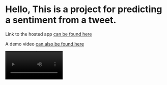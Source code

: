 # Hello, This is a project for predicting a sentiment from a tweet.

Link to the hosted app [can be found here](https://twitter-sentiments-analysis-ml.herokuapp.com/)

A demo video [can also be found here](https://www.loom.com/share/e27611fc01994677b5c1c6e4b0a21ecf)

<video src='https://www.loom.com/share/e27611fc01994677b5c1c6e4b0a21ecf' width=180/>


[![asciicast](https://asciinema.org/a/113463.png)](https://www.loom.com/share/e27611fc01994677b5c1c6e4b0a21ecf)


And [here is a link to the colab file used to develop the model](https://colab.research.google.com/drive/1Ff2oSaYvvC3bSspYttftN8KZJpr_ghUG?authuser=2#scrollTo=-gdva1hPDl-z)
